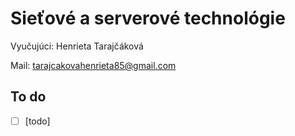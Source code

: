 # Sieťové a serverové technológie

Vyučujúci: Henrieta Tarajčáková

Mail: tarajcakovahenrieta85@gmail.com

## To do

- [ ] [todo]
